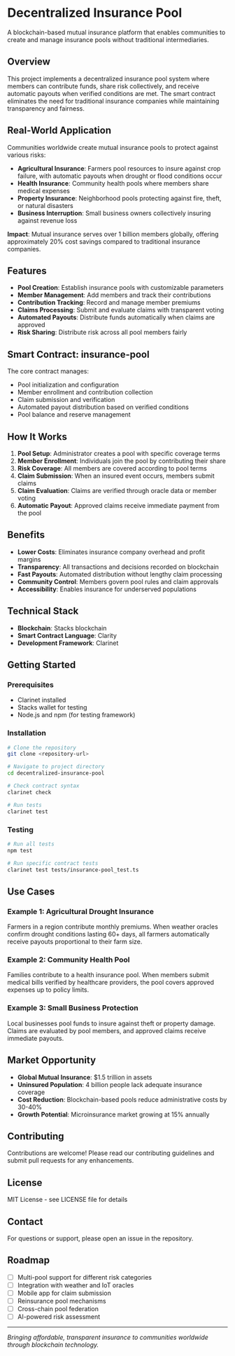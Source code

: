 # Decentralized Insurance Pool

A blockchain-based mutual insurance platform that enables communities to create and manage insurance pools without traditional intermediaries.

## Overview

This project implements a decentralized insurance pool system where members can contribute funds, share risk collectively, and receive automatic payouts when verified conditions are met. The smart contract eliminates the need for traditional insurance companies while maintaining transparency and fairness.

## Real-World Application

Communities worldwide create mutual insurance pools to protect against various risks:
- **Agricultural Insurance**: Farmers pool resources to insure against crop failure, with automatic payouts when drought or flood conditions occur
- **Health Insurance**: Community health pools where members share medical expenses
- **Property Insurance**: Neighborhood pools protecting against fire, theft, or natural disasters
- **Business Interruption**: Small business owners collectively insuring against revenue loss

**Impact**: Mutual insurance serves over 1 billion members globally, offering approximately 20% cost savings compared to traditional insurance companies.

## Features

- **Pool Creation**: Establish insurance pools with customizable parameters
- **Member Management**: Add members and track their contributions
- **Contribution Tracking**: Record and manage member premiums
- **Claims Processing**: Submit and evaluate claims with transparent voting
- **Automated Payouts**: Distribute funds automatically when claims are approved
- **Risk Sharing**: Distribute risk across all pool members fairly

## Smart Contract: insurance-pool

The core contract manages:
- Pool initialization and configuration
- Member enrollment and contribution collection
- Claim submission and verification
- Automated payout distribution based on verified conditions
- Pool balance and reserve management

## How It Works

1. **Pool Setup**: Administrator creates a pool with specific coverage terms
2. **Member Enrollment**: Individuals join the pool by contributing their share
3. **Risk Coverage**: All members are covered according to pool terms
4. **Claim Submission**: When an insured event occurs, members submit claims
5. **Claim Evaluation**: Claims are verified through oracle data or member voting
6. **Automatic Payout**: Approved claims receive immediate payment from the pool

## Benefits

- **Lower Costs**: Eliminates insurance company overhead and profit margins
- **Transparency**: All transactions and decisions recorded on blockchain
- **Fast Payouts**: Automated distribution without lengthy claim processing
- **Community Control**: Members govern pool rules and claim approvals
- **Accessibility**: Enables insurance for underserved populations

## Technical Stack

- **Blockchain**: Stacks blockchain
- **Smart Contract Language**: Clarity
- **Development Framework**: Clarinet

## Getting Started

### Prerequisites

- Clarinet installed
- Stacks wallet for testing
- Node.js and npm (for testing framework)

### Installation

```bash
# Clone the repository
git clone <repository-url>

# Navigate to project directory
cd decentralized-insurance-pool

# Check contract syntax
clarinet check

# Run tests
clarinet test
```

### Testing

```bash
# Run all tests
npm test

# Run specific contract tests
clarinet test tests/insurance-pool_test.ts
```

## Use Cases

### Example 1: Agricultural Drought Insurance
Farmers in a region contribute monthly premiums. When weather oracles confirm drought conditions lasting 60+ days, all farmers automatically receive payouts proportional to their farm size.

### Example 2: Community Health Pool
Families contribute to a health insurance pool. When members submit medical bills verified by healthcare providers, the pool covers approved expenses up to policy limits.

### Example 3: Small Business Protection
Local businesses pool funds to insure against theft or property damage. Claims are evaluated by pool members, and approved claims receive immediate payouts.

## Market Opportunity

- **Global Mutual Insurance**: $1.5 trillion in assets
- **Uninsured Population**: 4 billion people lack adequate insurance coverage
- **Cost Reduction**: Blockchain-based pools reduce administrative costs by 30-40%
- **Growth Potential**: Microinsurance market growing at 15% annually

## Contributing

Contributions are welcome! Please read our contributing guidelines and submit pull requests for any enhancements.

## License

MIT License - see LICENSE file for details

## Contact

For questions or support, please open an issue in the repository.

## Roadmap

- [ ] Multi-pool support for different risk categories
- [ ] Integration with weather and IoT oracles
- [ ] Mobile app for claim submission
- [ ] Reinsurance pool mechanisms
- [ ] Cross-chain pool federation
- [ ] AI-powered risk assessment

---

*Bringing affordable, transparent insurance to communities worldwide through blockchain technology.*
